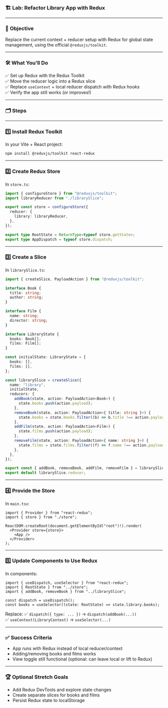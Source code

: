 ### 🏗 **Lab: Refactor Library App with Redux**

---

### 🔧 **Objective**
Replace the current context + reducer setup with Redux for global state management, using the official `@reduxjs/toolkit`.

---

### 🛠 **What You’ll Do**
✅ Set up Redux with the Redux Toolkit  
✅ Move the reducer logic into a Redux slice  
✅ Replace `useContext` + local reducer dispatch with Redux hooks  
✅ Verify the app still works (or improves!)

---

### 🗂 **Steps**

---

### 1️⃣ Install Redux Toolkit

In your Vite + React project:
```bash
npm install @reduxjs/toolkit react-redux
```

---

### 2️⃣ Create Redux Store

In `store.ts`:
```ts
import { configureStore } from "@reduxjs/toolkit";
import libraryReducer from "./librarySlice";

export const store = configureStore({
  reducer: {
    library: libraryReducer,
  },
});

export type RootState = ReturnType<typeof store.getState>;
export type AppDispatch = typeof store.dispatch;
```

---

### 3️⃣ Create a Slice

In `librarySlice.ts`:
```ts
import { createSlice, PayloadAction } from "@reduxjs/toolkit";

interface Book {
  title: string;
  author: string;
}

interface Film {
  name: string;
  director: string;
}

interface LibraryState {
  books: Book[];
  films: Film[];
}

const initialState: LibraryState = {
  books: [],
  films: [],
};

const librarySlice = createSlice({
  name: "library",
  initialState,
  reducers: {
    addBook(state, action: PayloadAction<Book>) {
      state.books.push(action.payload);
    },
    removeBook(state, action: PayloadAction<{ title: string }>) {
      state.books = state.books.filter((b) => b.title !== action.payload.title);
    },
    addFilm(state, action: PayloadAction<Film>) {
      state.films.push(action.payload);
    },
    removeFilm(state, action: PayloadAction<{ name: string }>) {
      state.films = state.films.filter((f) => f.name !== action.payload.name);
    },
  },
});

export const { addBook, removeBook, addFilm, removeFilm } = librarySlice.actions;
export default librarySlice.reducer;
```

---

### 4️⃣ Provide the Store

In `main.tsx`:
```tsx
import { Provider } from "react-redux";
import { store } from "./store";

ReactDOM.createRoot(document.getElementById("root")!).render(
  <Provider store={store}>
    <App />
  </Provider>
);
```

---

### 5️⃣ Update Components to Use Redux

In components:
```tsx
import { useDispatch, useSelector } from "react-redux";
import { RootState } from "../store";
import { addBook, removeBook } from "../librarySlice";

const dispatch = useDispatch();
const books = useSelector((state: RootState) => state.library.books);
```

Replace:
✅ `dispatch({ type: ... })` → `dispatch(addBook(...))`  
✅ `useContext(LibraryContext)` → `useSelector(...)`

---

### ✅ **Success Criteria**

- App runs with Redux instead of local reducer/context  
- Adding/removing books and films works  
- View toggle still functional (optional: can leave local or lift to Redux)

---

### 🏆 **Optional Stretch Goals**

- Add Redux DevTools and explore state changes  
- Create separate slices for books and films  
- Persist Redux state to localStorage
